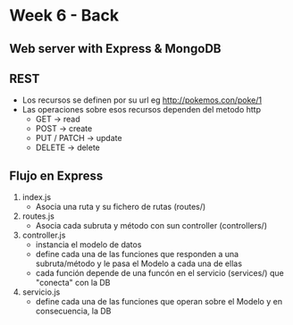 # Week 6 - Back

## Web server with Express & MongoDB

## REST

-   Los recursos se definen por su url
    eg http://pokemos.con/poke/1
-   Las operaciones sobre esos recursos dependen del metodo http
    -   GET -> read
    -   POST -> create
    -   PUT / PATCH -> update
    -   DELETE -> delete

## Flujo en Express

1. index.js
    - Asocia una ruta y su fichero de rutas (routes/)
2. routes.js
    - Asocia cada subruta y método con sun controller (controllers/)
3. controller.js
    - instancia el modelo de datos
    - define cada una de las funciones que responden a una subruta/método y le pasa el Modelo a cada una de ellas
    - cada función depende de una funcón en el servicio (services/) que "conecta" con la DB
4. servicio.js
    - define cada una de las funciones que operan sobre el Modelo y en consecuencia, la DB
